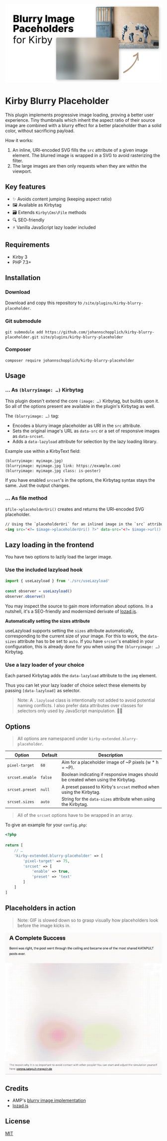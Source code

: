 ![Preview of Kirby blurry placeholder plugin](./.github/social-preview.png)

# Kirby Blurry Placeholder

This plugin implements progressive image loading, proving a better user experience. Tiny thumbnails which inherit the aspect ratio of their source image are combined with a blurry effect for a better placeholder than a solid color, without sacrificing payload.

How it works:
1. An inline, URI-encoded SVG fills the `src` attribute of a given image element. The blurred image is wrapped in a SVG to avoid rasterizing the filter.
2. The large images are then only requests when they are within the viewport.

## Key features

- ✨ Avoids content jumping (keeping aspect ratio)
- 🖼 Available as Kirbytag
- 🗃 Extends `Kirby\Cms\File` methods
- 🔍 SEO-friendly
- ⚡️ Vanilla JavaScript lazy loader included

## Requirements

- Kirby 3
- PHP 7.3+

## Installation

### Download

Download and copy this repository to `/site/plugins/kirby-blurry-placeholder`.

### Git submodule

```
git submodule add https://github.com/johannschopplich/kirby-blurry-placeholder.git site/plugins/kirby-blurry-placeholder
```

### Composer

```
composer require johannschopplich/kirby-blurry-placeholder
```

## Usage

### … As `(blurryimage: …)` Kirbytag

This plugin doesn't extend the core `(image: …)` Kirbytag, but builds upon it. So all of the options present are available in the plugin's Kirbytag as well.

The `(blurryimage: …)` tag:
- Encodes a blurry image placeholder as URI in the `src` attribute.
- Sets the original image's URL as `data-src` or a set of responsive images as `data-srcset`.
- Adds a `data-lazyload` attribute for selection by the lazy loading library.

Example use within a KirbyText field:

```
(blurryimage: myimage.jpg)
(blurryimage: myimage.jpg link: https://example.com)
(blurryimage: myimage.jpg class: is-poster)
```

If you have enabled `srcset`'s in the options, the Kirbytag syntax stays the same. Just the output changes.

### … As file method

`$file->placeholderUri()` creates and returns the URI-encoded SVG placeholder.

```html
// Using the `placeholderUri` for an inlined image in the `src` attribute
<img src="<?= $image->placeholderUri() ?>" data-src="<?= $image->url() ?>" data-lazyload alt="<?= $image->alt() ?>">
```

## Lazy loading in the frontend

You have two options to lazily load the larger image.

### Use the included lazyload hook

```js
import { useLazyload } from './src/useLazyload'

const observer = useLazyload()
observer.observe()
```

You may inspect the source to gain more information about options. In a nutshell, it's a SEO-friendly and modernized derivate of [lozad.js](https://github.com/ApoorvSaxena/lozad.js).

**Automatically setting the sizes attribute**

useLazyload supports setting the `sizes` attribute automatically, corresponding to the current size of your image. For this to work, the `data-sizes` attribute has to be set to `auto`. If you have `srcset`'s enabled in your configuration, this is already done for you when using the `(blurryimage: …)` Kirbytag.

### Use a lazy loader of your choice

Each parsed Kirbytag adds the `data-lazyload` attribute to the `img` element.

Thus you can let your lazy loader of choice select these elements by passing `[data-lazyload]` as selector.

> Note: A `.lazyload` class is intentionally not added to avoid potential naming conflicts. I also prefer data attributes over classes for selectors only used by JavaScript manipulation. 🤷‍♂️

## Options

> All options are namespaced under `kirby-extended.blurry-placeholder`.

| Option | Default | Description |
| --- | --- | --- |
| `pixel-target` | `60` | Aim for a placeholder image of ~P pixels (w * h = ~P).
| `srcset.enable` | `false` | Boolean indicating if responsive images should be created when using the Kirbytag.
| `srcset.preset` | `null` | A preset passed to Kirby's `srcset` method when using the Kirbytag.
| `srcset.sizes` | `auto` | String for the `data-sizes` attribute when using the Kirbytag.

> All of the `srcset` options have to be wrapped in an array.

To give an example for your `config.php`:

```php
<?php

return [
    // …
    'kirby-extended.blurry-placeholder' => [
        'pixel-target' => 75,
        'srcset' => [
            'enable' => true,
            'preset' => 'text'
        ]
    ]
]
```

## Placeholders in action

> Note: GIF is slowed down so to grasp visually how placeholders look before the image kicks in.

![GIF showing plugin in action](./.github/kirby-blurry-placeholder-preview.gif)

## Credits

- AMP's [blurry image implementation](https://github.com/ampproject/amp-toolbox/blob/0c8755016ae825b11b63b98be83271fd14cc0486/packages/optimizer/lib/transformers/AddBlurryImagePlaceholders.js)
- [lozad.js](https://github.com/ApoorvSaxena/lozad.js)

## License

[MIT](https://opensource.org/licenses/MIT)

